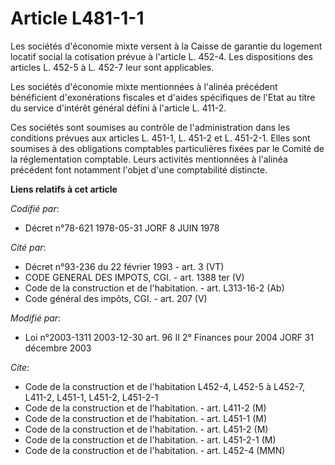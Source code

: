 # Article L481-1-1

Les sociétés d'économie mixte versent à la Caisse de garantie du logement locatif social la cotisation prévue à l'article L.
452-4. Les dispositions des articles L. 452-5 à L. 452-7 leur sont applicables.

Les sociétés d'économie mixte mentionnées à l'alinéa précédent bénéficient d'exonérations fiscales et d'aides spécifiques de
l'Etat au titre du service d'intérêt général défini à l'article L. 411-2.

Ces sociétés sont soumises au contrôle de l'administration dans les conditions prévues aux articles L. 451-1, L. 451-2 et L.
451-2-1. Elles sont soumises à des obligations comptables particulières fixées par le Comité de la réglementation comptable.
Leurs activités mentionnées à l'alinéa précédent font notamment l'objet d'une comptabilité distincte.

**Liens relatifs à cet article**

_Codifié par_:

  - Décret n°78-621 1978-05-31 JORF 8 JUIN 1978

_Cité par_:

  - Décret n°93-236 du 22 février 1993 - art. 3 (VT)
  - CODE GENERAL DES IMPOTS, CGI. - art. 1388 ter (V)
  - Code de la construction et de l'habitation. - art. L313-16-2 (Ab)
  - Code général des impôts, CGI. - art. 207 (V)

_Modifié par_:

  - Loi n°2003-1311 2003-12-30 art. 96 II 2° Finances pour 2004 JORF 31 décembre 2003

_Cite_:

  - Code de la construction et de l'habitation L452-4, L452-5 à L452-7, L411-2, L451-1, L451-2, L451-2-1
  - Code de la construction et de l'habitation. - art. L411-2 (M)
  - Code de la construction et de l'habitation. - art. L451-1 (M)
  - Code de la construction et de l'habitation. - art. L451-2 (M)
  - Code de la construction et de l'habitation. - art. L451-2-1 (M)
  - Code de la construction et de l'habitation. - art. L452-4 (MMN)
